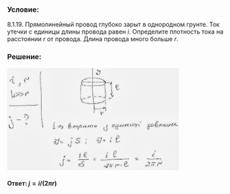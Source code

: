 ###  Условие: 

$8.1.19.$ Прямолинейный провод глубоко зарыт в однородном грунте. Ток утечки с единицы длины провода равен $i$. Определите плотность тока на расстоянии $r$ от провода. Длина провода много больше $r$. 

###  Решение: 

![|400x238, 67%](../../img/8.1.19/1.jpg) 

####  Ответ: $j = i/(2\pi r)$ 
